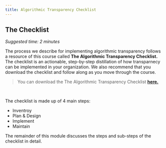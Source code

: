 ```yaml
---
title: Algorithmic Transparency Checklist
---
```


## The Checklist
_Suggested time: 2 minutes_

The process we describe for implementing algorithmic transparency follows a resource of this course called **The Algorithmic Transparency Checklist.** The checklist is an actionable, step-by-step distillation of how transparnecy can be implemented in your organization. We also recommend that you download the checklist and follow along as you move through the course.

> You can download the The Algorithmic Transparency Checklist **<a href="https://dataresponsibly.github.io/algorithmic-transparency-playbook/resources/algorithmic_transparency_checklist.pdf">here.</a>**

<br>

The checklist is made up of 4 main steps:

- Inventroy
- Plan & Design
- Implement
- Maintain

The remainder of this module discusses the steps and sub-steps of the checklist in detail.
